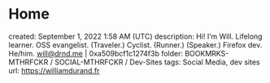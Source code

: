 # Home

created: September 1, 2022 1:58 AM (UTC)
description: Hi! I’m Will. Lifelong learner. OSS evangelist. (Traveler.) Cyclist. (Runner.) (Speaker.) Firefox dev. He/him. will@drnd.me | 0xa509bcf1c1274f3b
folder: BOOKMRKS-MTHRFCKR / SOCIAL-MTHRFCKR / Dev-Sites
tags: Social Media, dev sites
url: https://williamdurand.fr